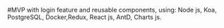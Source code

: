 #MVP with login feature and reusable components, using: Node js, Koa, PostgreSQL, Docker,Redux, React js, AntD, Charts js.
